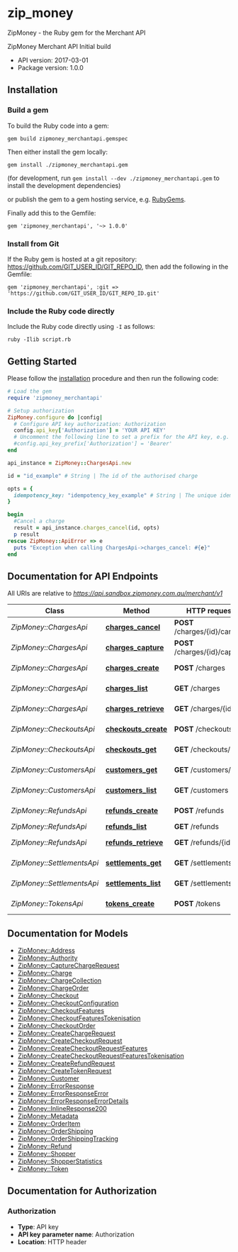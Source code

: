 # zip_money

ZipMoney - the Ruby gem for the Merchant API

ZipMoney Merchant API Initial build

- API version: 2017-03-01
- Package version: 1.0.0

## Installation

### Build a gem

To build the Ruby code into a gem:

```shell
gem build zipmoney_merchantapi.gemspec
```

Then either install the gem locally:

```shell
gem install ./zipmoney_merchantapi.gem
```
(for development, run `gem install --dev ./zipmoney_merchantapi.gem` to install the development dependencies)

or publish the gem to a gem hosting service, e.g. [RubyGems](https://rubygems.org/).

Finally add this to the Gemfile:

    gem 'zipmoney_merchantapi', '~> 1.0.0'

### Install from Git

If the Ruby gem is hosted at a git repository: https://github.com/GIT_USER_ID/GIT_REPO_ID, then add the following in the Gemfile:

    gem 'zipmoney_merchantapi', :git => 'https://github.com/GIT_USER_ID/GIT_REPO_ID.git'

### Include the Ruby code directly

Include the Ruby code directly using `-I` as follows:

```shell
ruby -Ilib script.rb
```

## Getting Started

Please follow the [installation](#installation) procedure and then run the following code:
```ruby
# Load the gem
require 'zipmoney_merchantapi'

# Setup authorization
ZipMoney.configure do |config|
  # Configure API key authorization: Authorization
  config.api_key['Authorization'] = 'YOUR API KEY'
  # Uncomment the following line to set a prefix for the API key, e.g. 'Bearer' (defaults to nil)
  #config.api_key_prefix['Authorization'] = 'Bearer'
end

api_instance = ZipMoney::ChargesApi.new

id = "id_example" # String | The id of the authorised charge

opts = { 
  idempotency_key: "idempotency_key_example" # String | The unique idempotency key.
}

begin
  #Cancel a charge
  result = api_instance.charges_cancel(id, opts)
  p result
rescue ZipMoney::ApiError => e
  puts "Exception when calling ChargesApi->charges_cancel: #{e}"
end

```

## Documentation for API Endpoints

All URIs are relative to *https://api.sandbox.zipmoney.com.au/merchant/v1*

Class | Method | HTTP request | Description
------------ | ------------- | ------------- | -------------
*ZipMoney::ChargesApi* | [**charges_cancel**](docs/ChargesApi.md#charges_cancel) | **POST** /charges/{id}/cancel | Cancel a charge
*ZipMoney::ChargesApi* | [**charges_capture**](docs/ChargesApi.md#charges_capture) | **POST** /charges/{id}/capture | Capture a charge
*ZipMoney::ChargesApi* | [**charges_create**](docs/ChargesApi.md#charges_create) | **POST** /charges | Create a charge
*ZipMoney::ChargesApi* | [**charges_list**](docs/ChargesApi.md#charges_list) | **GET** /charges | List charges
*ZipMoney::ChargesApi* | [**charges_retrieve**](docs/ChargesApi.md#charges_retrieve) | **GET** /charges/{id} | Retrieve a charge
*ZipMoney::CheckoutsApi* | [**checkouts_create**](docs/CheckoutsApi.md#checkouts_create) | **POST** /checkouts | Create a checkout
*ZipMoney::CheckoutsApi* | [**checkouts_get**](docs/CheckoutsApi.md#checkouts_get) | **GET** /checkouts/{id} | Retrieve a checkout
*ZipMoney::CustomersApi* | [**customers_get**](docs/CustomersApi.md#customers_get) | **GET** /customers/{id} | Retrieve customer
*ZipMoney::CustomersApi* | [**customers_list**](docs/CustomersApi.md#customers_list) | **GET** /customers | List customers
*ZipMoney::RefundsApi* | [**refunds_create**](docs/RefundsApi.md#refunds_create) | **POST** /refunds | Create a refund
*ZipMoney::RefundsApi* | [**refunds_list**](docs/RefundsApi.md#refunds_list) | **GET** /refunds | List refunds
*ZipMoney::RefundsApi* | [**refunds_retrieve**](docs/RefundsApi.md#refunds_retrieve) | **GET** /refunds/{id} | Retrieve a refund
*ZipMoney::SettlementsApi* | [**settlements_get**](docs/SettlementsApi.md#settlements_get) | **GET** /settlements/{id} | Retrieve a settlement
*ZipMoney::SettlementsApi* | [**settlements_list**](docs/SettlementsApi.md#settlements_list) | **GET** /settlements | List settlements
*ZipMoney::TokensApi* | [**tokens_create**](docs/TokensApi.md#tokens_create) | **POST** /tokens | Create token


## Documentation for Models

 - [ZipMoney::Address](docs/Address.md)
 - [ZipMoney::Authority](docs/Authority.md)
 - [ZipMoney::CaptureChargeRequest](docs/CaptureChargeRequest.md)
 - [ZipMoney::Charge](docs/Charge.md)
 - [ZipMoney::ChargeCollection](docs/ChargeCollection.md)
 - [ZipMoney::ChargeOrder](docs/ChargeOrder.md)
 - [ZipMoney::Checkout](docs/Checkout.md)
 - [ZipMoney::CheckoutConfiguration](docs/CheckoutConfiguration.md)
 - [ZipMoney::CheckoutFeatures](docs/CheckoutFeatures.md)
 - [ZipMoney::CheckoutFeaturesTokenisation](docs/CheckoutFeaturesTokenisation.md)
 - [ZipMoney::CheckoutOrder](docs/CheckoutOrder.md)
 - [ZipMoney::CreateChargeRequest](docs/CreateChargeRequest.md)
 - [ZipMoney::CreateCheckoutRequest](docs/CreateCheckoutRequest.md)
 - [ZipMoney::CreateCheckoutRequestFeatures](docs/CreateCheckoutRequestFeatures.md)
 - [ZipMoney::CreateCheckoutRequestFeaturesTokenisation](docs/CreateCheckoutRequestFeaturesTokenisation.md)
 - [ZipMoney::CreateRefundRequest](docs/CreateRefundRequest.md)
 - [ZipMoney::CreateTokenRequest](docs/CreateTokenRequest.md)
 - [ZipMoney::Customer](docs/Customer.md)
 - [ZipMoney::ErrorResponse](docs/ErrorResponse.md)
 - [ZipMoney::ErrorResponseError](docs/ErrorResponseError.md)
 - [ZipMoney::ErrorResponseErrorDetails](docs/ErrorResponseErrorDetails.md)
 - [ZipMoney::InlineResponse200](docs/InlineResponse200.md)
 - [ZipMoney::Metadata](docs/Metadata.md)
 - [ZipMoney::OrderItem](docs/OrderItem.md)
 - [ZipMoney::OrderShipping](docs/OrderShipping.md)
 - [ZipMoney::OrderShippingTracking](docs/OrderShippingTracking.md)
 - [ZipMoney::Refund](docs/Refund.md)
 - [ZipMoney::Shopper](docs/Shopper.md)
 - [ZipMoney::ShopperStatistics](docs/ShopperStatistics.md)
 - [ZipMoney::Token](docs/Token.md)


## Documentation for Authorization


### Authorization

- **Type**: API key
- **API key parameter name**: Authorization
- **Location**: HTTP header

